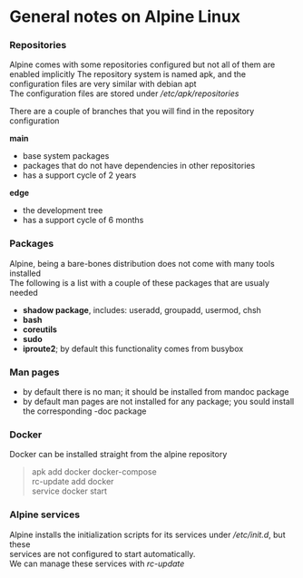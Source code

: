 # General notes on Alpine Linux

### Repositories


Alpine comes with some repositories configured but not all of them are enabled implicitly 
The repository system is named apk, and the configuration files are very similar with debian apt  
The configuration files are stored under */etc/apk/repositories*

There are a couple of branches that you will find in the repository configuration

**main**	
	
- base system packages
- packages that do not have dependencies in other repositories
- has a support cycle of 2 years
	
**edge**
	
- the development tree
- has a support cycle of 6 months

### Packages

Alpine, being a bare-bones distribution does not come with many tools installed  
The following is a list with a couple of these packages that are usualy needed

- **shadow package**, includes: useradd, groupadd, usermod, chsh
- **bash**
- **coreutils**
- **sudo**
- **iproute2**; by default this functionality comes from busybox



### Man pages

- by default there is no man; it should be installed from mandoc package
- by default man pages are not installed for any package; you sould install the corresponding -doc package


### Docker

Docker can be installed straight from the alpine repository

>apk add docker docker-compose  
>rc-update add docker  
>service docker start  


### Alpine services

Alpine installs the initialization scripts for its services under */etc/init.d*, but these  
services are not configured to start automatically.  
We can manage these services with *rc-update*




